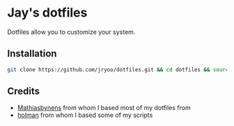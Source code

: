# Jay's dotfiles
Dotfiles allow you to customize your system.

## Installation

```bash
git clone https://github.com/jryoo/dotfiles.git && cd dotfiles && source bootstrap.sh
```

## Credits

* [Mathiasbynens](https://github.com/mathiasbynens/dotfiles/blob/master/README.md) from whom I based most of my dotfiles from
* [holman](https://github.com/holman/dotfiles) from whom I based some of my scripts
